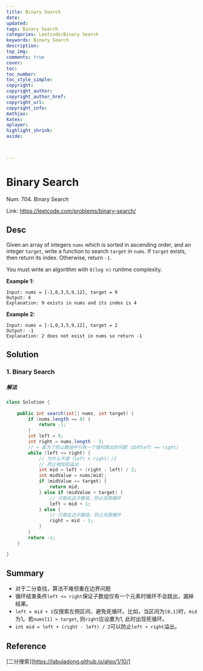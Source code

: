 ```yaml
---
title: Binary Search
date: 
updated:
tags: Binary Search
categories: Leetcode/Binary Search
keywords: Binary Search
description:
top_img:
comments: true
cover:
toc:
toc_number:
toc_style_simple:
copyright:
copyright_author:
copyright_author_href:
copyright_url:
copyright_info:
mathjax:
katex:
aplayer:
highlight_shrink:
aside:



---
```


# Binary Search

Num: 704. Binary Search

Link: https://leetcode.com/problems/binary-search/



## Desc

Given an array of integers `nums` which is sorted in ascending order, and an integer `target`, write a function to search `target` in `nums`. If `target` exists, then return its index. Otherwise, return `-1`.

You must write an algorithm with `O(log n)` runtime complexity.

 

**Example 1:**

```
Input: nums = [-1,0,3,5,9,12], target = 9
Output: 4
Explanation: 9 exists in nums and its index is 4
```

**Example 2:**

```
Input: nums = [-1,0,3,5,9,12], target = 2
Output: -1
Explanation: 2 does not exist in nums so return -1
```

  

## Solution

### 1. Binary Search

##### 解法 

```java
class Solution {
  
    public int search(int[] nums, int target) {
        if (nums.length == 0) {
            return -1;
        }
        int left = 0;
        int right = nums.length - 1;
        // = 是为了防止数组中只有一个值时跳出的问题（此时left == right）
        while (left <= right) {
            // 为什么不是（left + right）/2
            // 防止相加和溢出
            int mid = left + (right - left) / 2;
            int midValue = nums[mid];
            if (midValue == target) {
                return mid;
            } else if (midValue < target) {
                // 只取右边子数组，防止无限循环
                left = mid + 1;
            } else {
                // 只取左边子数组，防止无限循环
                right = mid - 1;
            }
        }
        return -1;
    }

}
```

   

## Summary

- 对于二分查找，算法不难但重在边界问题
- 循环结束条件`left <= right`保证子数组仅有一个元素时循环不会跳出，漏掉结果。
- `left = mid + 1`仅搜索左侧区间，避免死循环。比如，当区间为`[0,1]`时，`mid`为1。若`nums[1] > target`, 则`right`应设置为1, 此时出现死循环。
- `int mid = left + (right - left) / 2`可以防止`left + right`溢出。





## Reference

[二分搜索][https://labuladong.github.io/algo/1/10/]